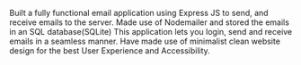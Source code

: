 Built a fully functional email application using Express JS to send, and receive emails to the server. 
Made use of Nodemailer and stored the emails in an SQL database(SQLite) This application lets you login, send and receive emails in a seamless manner.
Have made use of minimalist clean website design for the best User Experience and Accessibility.
